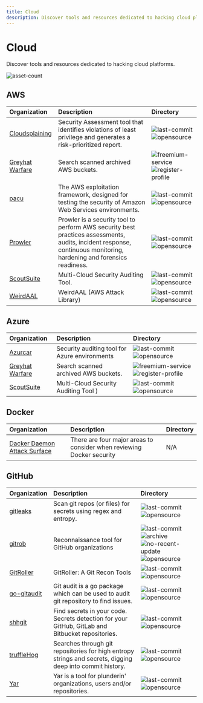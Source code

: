 ```yaml
---
title: Cloud
description: Discover tools and resources dedicated to hacking cloud platforms.
---
```


# Cloud

Discover tools and resources dedicated to hacking cloud platforms.

![asset-count](https://img.shields.io/badge/Tools%20%26%20Resources%20Available-16-A65F5F?style=for-the-badge)

## AWS

| Organization | Description | Directory |
| :--- | :--- | :--- |
| [Cloudsplaining](https://github.com/salesforce/cloudsplaining) | Security Assessment tool that identifies violations of least privilege and generates a risk-prioritized report. | ![last-commit](https://img.shields.io/github/last-commit/salesforce/cloudsplaining?color=a65f5f&style=flat-square) ![opensource](../../assets/img/icons/open-source.png) |
| [Greyhat Warfare](https://buckets.grayhatwarfare.com/) | Search scanned archived AWS buckets. | ![freemium-service](../../assets/img/icons/freemium.png) ![register-profile](../../assets/img/icons/registration.png) |
| [pacu](https://github.com/RhinoSecurityLabs/pacu) | The AWS exploitation framework, designed for testing the security of Amazon Web Services environments. | ![last-commit](https://img.shields.io/github/last-commit/RhinoSecurityLabs/pacu?color=a65f5f&style=flat-square) ![opensource](../../assets/img/icons/open-source.png) |
| [Prowler](https://github.com/toniblyx/prowler) | Prowler is a security tool to perform AWS security best practices assessments, audits, incident response, continuous monitoring, hardening and forensics readiness. | ![last-commit](https://img.shields.io/github/last-commit/toniblyx/prowler?color=a65f5f&style=flat-square) ![opensource](../../assets/img/icons/open-source.png) |
| [ScoutSuite](https://github.com/nccgroup/ScoutSuite) | Multi-Cloud Security Auditing Tool. | ![last-commit](https://img.shields.io/github/last-commit/nccgroup/ScoutSuite?color=a65f5f&style=flat-square) ![opensource](../../assets/img/icons/open-source.png) |
| [WeirdAAL](https://github.com/carnal0wnage/weirdAAL) | WeirdAAL (AWS Attack Library) | ![last-commit](https://img.shields.io/github/last-commit/carnal0wnage/weirdAAL?color=a65f5f&style=flat-square) ![opensource](../../assets/img/icons/open-source.png) |

## Azure

| Organization | Description | Directory |
| :--- | :--- | :--- |
| [Azurcar](https://github.com/nccgroup/azucar) | Security auditing tool for Azure environments | ![last-commit](https://img.shields.io/github/last-commit/nccgroup/azucar?color=a65f5f&style=flat-square) ![opensource](../../assets/img/icons/open-source.png) |
| [Greyhat Warfare](https://buckets.grayhatwarfare.com/) | Search scanned archived AWS buckets. | ![freemium-service](../../assets/img/icons/freemium.png) ![register-profile](../../assets/img/icons/registration.png) |
| [ScoutSuite](https://github.com/nccgroup/ScoutSuite) | Multi-Cloud Security Auditing Tool ) | ![last-commit](https://img.shields.io/github/last-commit/nccgroup/ScoutSuite?color=a65f5f&style=flat-square) ![opensource](../../assets/img/icons/open-source.png) |

## Docker

| Organization | Description | Directory |
| :--- | :--- | :--- |
| [Dacker Daemon Attack Surface](https://docs.docker.com/engine/security/#docker-daemon-attack-surface) | There are four major areas to consider when reviewing Docker security | N/A |

## GitHub

| Organization | Description | Directory |
| :--- | :--- | :--- |
| [gitleaks](https://github.com/zricethezav/gitleaks) | Scan git repos \(or files\) for secrets using regex and entropy. | ![last-commit](https://img.shields.io/github/last-commit/zricethezav/gitleaks?color=a65f5f&style=flat-square) ![opensource](../../assets/img/icons/open-source.png) |
| [gitrob](https://github.com/michenriksen/gitrob) | Reconnaissance tool for GitHub organizations | ![last-commit](https://img.shields.io/github/last-commit/michenriksen/gitrob?color=a65f5f&style=flat-square) ![archive](../../assets/img/icons/archived.png) ![no-recent-update](../../assets/img/icons/aged.png) ![opensource](../../assets/img/icons/open-source.png) |
| [GitRoller](https://github.com/mansoorr123/GitRoller) | GitRoller: A Git Recon Tools | ![last-commit](https://img.shields.io/github/last-commit/mansoorr123/GitRoller?color=a65f5f&style=flat-square) ![opensource](../../assets/img/icons/open-source.png) |
| [go-gitaudit](https://github.com/r-pai/go-gitaudit) | Git audit is a go package which can be used to audit git repository to find issues. | ![last-commit](https://img.shields.io/github/last-commit/r-pai/go-gitaudit?color=a65f5f&style=flat-square) ![opensource](../../assets/img/icons/open-source.png) |
| [shhgit](https://github.com/eth0izzle/shhgit) | Find secrets in your code. Secrets detection for your GitHub, GitLab and Bitbucket repositories. | ![last-commit](https://img.shields.io/github/last-commit/eth0izzle/shhgit?color=a65f5f&style=flat-square) ![opensource](../../assets/img/icons/open-source.png) |
| [truffleHog](https://github.com/trufflesecurity/truffleHog) | Searches through git repositories for high entropy strings and secrets, digging deep into commit history. | ![last-commit](https://img.shields.io/github/last-commit/trufflesecurity/truffleHog?color=a65f5f&style=flat-square) ![opensource](../../assets/img/icons/open-source.png) |
| [Yar](https://github.com/nielsing/yar) | Yar is a tool for plunderin' organizations, users and/or repositories. | ![last-commit](https://img.shields.io/github/last-commit/nielsing/yar?color=a65f5f&style=flat-square) ![opensource](../../assets/img/icons/open-source.png) |